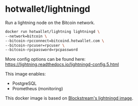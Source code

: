 # hotwallet/lightningd

Run a lightning node on the Bitcoin network.

```sh
docker run hotwallet/lightning lightningd \
--network=bitcoin \
--bitcoin-rpcconnect=bitcoind.hotwallet.com \
--bitcoin-rpcuser=rpcuser \
--bitcoin-rpcpassword=rpcpassword
```

More config options can be found here:
https://lightning.readthedocs.io/lightningd-config.5.html

This image enables:
- PostgreSQL
- Prometheus (monitoring)

This docker image is based on [Blockstream's lightningd image](https://github.com/Blockstream/bitcoin-images/tree/master/lightningd).